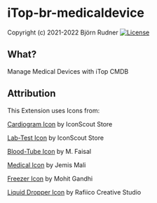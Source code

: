# iTop-br-medicaldevice

Copyright (c) 2021-2022 Björn Rudner
[![License](https://img.shields.io/github/license/rudnerbjoern/iTop-br-medicaldevice)](https://github.com/rudnerbjoern/iTop-br-medicaldevice/blob/main/LICENSE)

## What?

Manage Medical Devices with iTop CMDB

## Attribution

This Extension uses Icons from:

[Cardiogram Icon](https://iconscout.com/icons/cardiogram) by IconScout Store

[Lab-Test Icon](https://iconscout.com/icons/lab-test) by IconScout Store

[Blood-Tube Icon](https://iconscout.com/icons/blood-tube) by M. Faisal

[Medical Icon](https://iconscout.com/icons/medical) by Jemis Mali

[Freezer Icon](https://iconscout.com/icons/freezer) by Mohit Gandhi

[Liquid Dropper Icon](https://iconscout.com/icons/liquid-dropper) by Rafiico Creative Studio
